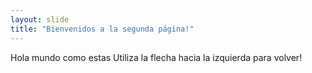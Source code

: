 ```yaml
---
layout: slide
title: "Bienvenidos a la segunda página!"
---
```

Hola mundo como estas
Utiliza la flecha hacia la izquierda para volver! 
